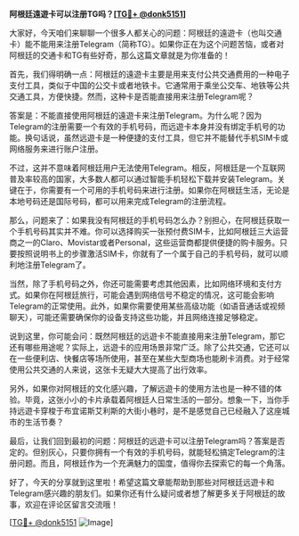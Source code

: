 **阿根廷遠遊卡可以注册TG吗？[[TG💪+ @donk5151](https://t.me/s/donk5151)]**

大家好，今天咱们来聊聊一个很多人都关心的问题：阿根廷的遠遊卡（也叫交通卡）能不能用来注册Telegram（简称TG）。如果你正在为这个问题苦恼，或者对阿根廷的交通卡和TG有些好奇，那么这篇文章就是为你准备的！

首先，我们得明确一点：阿根廷的遠遊卡主要是用来支付公共交通费用的一种电子支付工具，类似于中国的公交卡或者地铁卡。它通常用于乘坐公交车、地铁等公共交通工具，方便快捷。然而，这种卡是否能直接用来注册Telegram呢？

答案是：不能直接使用阿根廷的遠遊卡来注册Telegram。为什么呢？因为Telegram的注册需要一个有效的手机号码，而远遊卡本身并没有绑定手机号的功能。换句话说，虽然远遊卡是一种便捷的支付工具，但它并不能替代手机SIM卡或网络服务来进行账户注册。

不过，这并不意味着阿根廷用户无法使用Telegram。相反，阿根廷是一个互联网普及率较高的国家，大多数人都可以通过智能手机轻松下载并安装Telegram。关键在于，你需要有一个可用的手机号码来进行注册。如果你在阿根廷生活，无论是本地号码还是国际号码，都可以用来完成Telegram的注册流程。

那么，问题来了：如果我没有阿根廷的手机号码怎么办？别担心，在阿根廷获取一个手机号码其实并不难。你可以选择购买一张预付费SIM卡，比如阿根廷三大运营商之一的Claro、Movistar或者Personal，这些运营商都提供便捷的购卡服务。只要按照说明书上的步骤激活SIM卡，你就有了一个属于自己的手机号码，就可以顺利地注册Telegram了。

当然，除了手机号码之外，你还可能需要考虑其他因素，比如网络环境和支付方式。如果你在阿根廷旅行，可能会遇到网络信号不稳定的情况，这可能会影响Telegram的正常使用。此外，如果你需要使用某些高级功能（如语音通话或视频聊天），可能还需要确保你的设备支持这些功能，并且网络连接足够稳定。

说到这里，你可能会问：既然阿根廷的远遊卡不能直接用来注册Telegram，那它还有哪些用途呢？实际上，远遊卡的应用场景非常广泛。除了公共交通，它还可以在一些便利店、快餐店等场所使用，甚至在某些大型商场也能刷卡消费。对于经常使用公共交通的人来说，这张卡无疑大大提高了出行效率。

另外，如果你对阿根廷的文化感兴趣，了解远遊卡的使用方法也是一种不错的体验。毕竟，这张小小的卡片承载着阿根廷人日常生活的一部分。想象一下，当你手持远遊卡穿梭于布宜诺斯艾利斯的大街小巷时，是不是感觉自己已经融入了这座城市的生活节奏？

最后，让我们回到最初的问题：阿根廷的远遊卡可以注册Telegram吗？答案是否定的。但别灰心，只要你拥有一个有效的手机号码，就能轻松搞定Telegram的注册问题。而且，阿根廷作为一个充满魅力的国度，值得你去探索它的每一个角落。

好了，今天的分享就到这里啦！希望这篇文章能帮助到那些对阿根廷远遊卡和Telegram感兴趣的朋友们。如果你还有什么疑问或者想了解更多关于阿根廷的故事，欢迎在评论区留言交流哦！

[[TG💪+ @donk5151](https://t.me/s/donk5151) ![Image](https://i.postimg.cc/rwNCRYN7/Snipaste-2025-04-30-17-27-05.png)]
